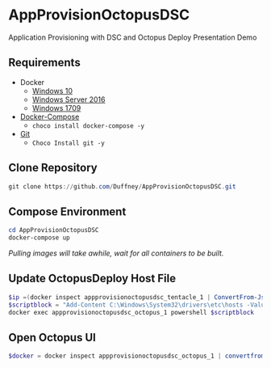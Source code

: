 # AppProvisionOctopusDSC
Application Provisioning with DSC and Octopus Deploy Presentation Demo

## Requirements

* Docker
    * [Windows 10](https://docs.docker.com/docker-for-windows/install/)
    * [Windows Server 2016](http://www.tomsitpro.com/articles/how-to-deploy-windows-server-docker-containers,1-3326.html)
    * [Windows 1709](https://docs.docker.com/engine/installation/windows/docker-ee/)
* [Docker-Compose](https://docs.docker.com/compose/install/)
    * `choco install docker-compose -y`
* [Git](https://git-scm.com/download/win)
    * `Choco Install git -y`

## Clone Repository

```powershell
git clone https://github.com/Duffney/AppProvisionOctopusDSC.git
```

## Compose Environment

```powershell
cd AppProvisionOctopusDSC
docker-compose up
```
_Pulling images will take awhile, wait for all containers to be built._

## Update OctopusDeploy Host File

```powershell
$ip =(docker inspect appprovisionoctopusdsc_tentacle_1 | ConvertFrom-Json).NetworkSettings.Networks.nat.IPAddress
$scriptblock = "Add-Content C:\Windows\System32\drivers\etc\hosts -Value '$ip web1'"
docker exec appprovisionoctopusdsc_octopus_1 powershell $scriptblock
```

## Open Octopus UI

```powershell
$docker = docker inspect appprovisionoctopusdsc_octopus_1 | convertfrom-json;start "http://$($docker[0].NetworkSettings.Networks.nat.IpAddress):81"
```